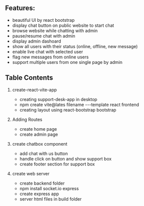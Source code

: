 ## Features:

- beautiful UI by react bootstrap
- display chat button on public website to start chat
- browse website while chatting with admin
- pause/resume chat with admin
- display admin dashoard
- show all users with their status (online, offline, new message)
- enable live chat with selected user
- flag new messages from online users
- support multiple users from one single page by admin

## Table Contents

1. create-react-vite-app

   - creating support-desk-app in desktop
   - npm create vite@lates filename ---template react frontend
   - creating layout using react-bootstrap bootstrap

2. Adding Routes

   - create home page
   - create admin page

3. create chatbox component

   - add chat with us button
   - handle click on button and show support box
   - create footer section for support box

4. create web server
   - create backend folder
   - npm install socket.io express
   - create express app
   - server html files in build folder
